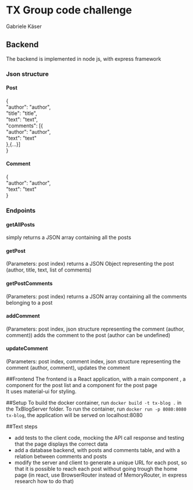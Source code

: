 # TX Group code challenge

Gabriele Käser
## Backend
The backend is implemented in node js, with express framework

### Json structure
#### Post
{  
  "author": "author",  
  "title": "title",  
  "text": "text",  
  "comments": [{  
    "author": "author",  
    "text": "text"  
  },{...}]  
}
#### Comment
{  
    "author": "author",  
    "text": "text"  
}

### Endpoints
#### getAllPosts
simply returns a JSON array containing all the posts

#### getPost
(Parameters: post index) returns a JSON Object representing the post (author, title, text, list of comments)

#### getPostComments
(Parameters: post index) returns a JSON array containing all the comments belonging to a post

#### addComment
(Parameters: post index, json structure representing the comment (author, comment)) adds the comment to the post (author can be undefined)

#### updateComment
(Parameters: post index, comment index, json structure representing the comment (author, comment), updates the comment

##Frontend
The frontend is a React application, with a main component <App>, a component for the post list <PostListPage> and a component for the post page <PostPage>  
It uses material-ui for styling.

##Setup
To build the docker container, run `docker build -t tx-blog .` in the TxBlogServer folder.
To run the container, run `docker run -p 8080:8080 tx-blog`, the application will be served on localhost:8080

##Text steps
- add tests to the client code, mocking the API call response and testing that the page displays the correct data
- add a database backend, with posts and comments table, and with a relation between comments and posts
- modify the server and client to generate a unique URL for each post, so that it is possible to reach each post without going trough the home page (in react, use BrowserRouter instead of MemoryRouter, in  express research how to do that)

